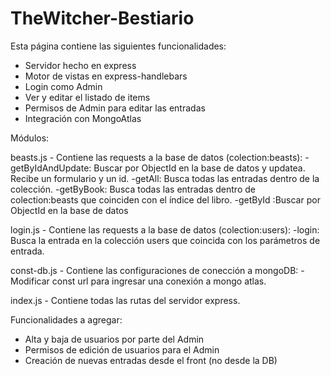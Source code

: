 # TheWitcher-Bestiario

Esta página contiene las siguientes funcionalidades:

- Servidor hecho en express
- Motor de vistas en express-handlebars
- Login como Admin
- Ver y editar el listado de items
- Permisos de Admin para editar las entradas
- Integración con MongoAtlas

Módulos:

beasts.js - Contiene las requests a la base de datos (colection:beasts):
-getByIdAndUpdate: Buscar por ObjectId en la base de datos y updatea. Recibe un formulario y un id.
-getAll: Busca todas las entradas dentro de la colección.
-getByBook: Busca todas las entradas dentro de colection:beasts que coinciden con el índice del libro.
-getById :Buscar por ObjectId en la base de datos

login.js - Contiene las requests a la base de datos (colection:users):
-login: Busca la entrada en la colección users que coincida con los parámetros de entrada.

const-db.js - Contiene las configuraciones de conección a mongoDB:
-Modificar const url para ingresar una conexión a mongo atlas.

index.js -  Contiene todas las rutas del servidor express.

Funcionalidades a agregar:
- Alta y baja de usuarios por parte del Admin
- Permisos de edición de usuarios para el Admin
- Creación de nuevas entradas desde el front (no desde la DB)
